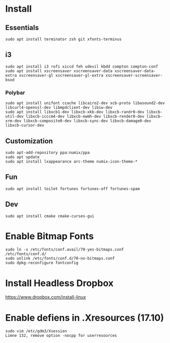 # Install

## Essentials

    sudo apt install terminator zsh git xfonts-terminus

## i3

    sudo apt install i3 rofi xiccd feh udevil kbdd compton compton-conf
    sudo apt install xscreensaver xscreensaver-data xscreensaver-data-extra xscreensaver-gl xscreensaver-gl-extra xscreensaver-screensaver-bsod

### Polybar

    sudo apt install unifont ccache libcairo2-dev xcb-proto libasound2-dev libcurl4-openssl-dev libmpdclient-dev libiw-dev
    sudo apt install libxcb1-dev libxcb-xkb-dev libxcb-randr0-dev libxcb-util-dev libxcb-icccm4-dev libxcb-ewmh-dev libxcb-render0-dev libxcb-xrm-dev libxcb-composite0-dev libxcb-sync-dev libxcb-damage0-dev libxcb-cursor-dev 

## Customization

    sudo apt-add-repository ppa:numix/ppa
    sudo apt update
    sudo apt install lxappearance arc-theme numix-icon-theme-*

## Fun

    sudo apt install toilet fortunes fortunes-off fortunes-spam

## Dev

    sudo apt install cmake cmake-curses-gui

# Enable Bitmap Fonts

    sudo ln -s /etc/fonts/conf.avail/70-yes-bitmaps.conf /etc/fonts/conf.d/
    sudo unlink /etc/fonts/conf.d/70-no-bitmaps.conf
    sudo dpkg-reconfigure fontconfig

# Install Headless Dropbox
https://www.dropbox.com/install-linux

# Enable defiens in .Xresources (17.10)

    sudo vim /etc/gdm3/Xsession
    Limne 132, remove option -nocpp for userresources
